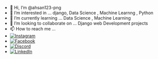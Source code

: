 - 👋 Hi, I’m @ahsan123-png
- 👀 I’m interested in ... django, Data Science , Machine Learnng , Python
- 🌱 I’m currently learning ... Data Science , Machine Learning
- 💞️ I’m looking to collaborate on ... Django web Development projects
- 📫 How to reach me ... 
- [![Instagram](https://img.shields.io/badge/Instagram-%23E4405F.svg?&style=for-the-badge&logo=Instagram&logoColor=white)](https://instagram.com/asho.ahxan?igshid=MzMyNGUyNmU2YQ==)
- [![Facebook](https://img.shields.io/badge/Facebook-%231877F2.svg?&style=for-the-badge&logo=Facebook&logoColor=white)](https://facebook.com/ahxan.asho12)
- [![Discord](https://img.shields.io/badge/Discord-%237289DA.svg?&style=for-the-badge&logo=Discord&logoColor=white)](https://discordapp.com/users/1131112861037498429)
- [![LinkedIn](https://img.shields.io/badge/LinkedIn-%230077B5.svg?&style=for-the-badge&logo=LinkedIn&logoColor=white)](https://www.linkedin.com/in/ahsan-masood-6a4957226?utm_source=share&utm_campaign=share_via&utm_content=profile&utm_medium=android_app)


<!---
ahsan123-png/ahsan123-png is a ✨ special ✨ repository because its `README.md` (this file) appears on your GitHub profile.
You can click the Preview link to take a look at your changes.
--->
